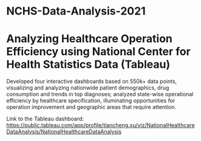 # NCHS-Data-Analysis-2021
# Analyzing Healthcare Operation Efficiency using National Center for Health Statistics Data (Tableau)

Developed four interactive dashboards based on 550k+ data points, visualizing and analyzing nationwide patient demographics, drug consumption and trends in top diagnoses; analyzed state-wise operational efficiency by healthcare specification, illuminating opportunities for operation improvement and geographic areas that require attention.

Link to the Tableau dashboard:
https://public.tableau.com/app/profile/tiancheng.xu/viz/NationalHealthcareDataAnalysis/NationalHealthcareDataAnalysis
